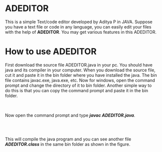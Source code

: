 # ADEDITOR
This is a simple Text/code editor developed by Aditya P in JAVA. Suppose you have a text file or code in any language, you can easily edit your files with the help of **ADEDITOR**. You may get various features in this ADEDITOR.

# How to use ADEDITOR
First download the source file ADEDITOR.java in your pc. You should have java and its compiler in your computer. When you download the source file, cut it and paste it in the bin folder where you have installed the java. The bin file contains javac.exe, java.exe, etc. Now for windows, open the command prompt and change the directory of it to bin folder. Another simple way to do this is that you can copy the command prompt and paste it in the bin folder. 

<br/><br/>Now open the command prompt and type ***javac ADEDITOR.java***.

<img src="">

<br/><br/>This will compile the java program and you can see another file ***ADEDITOR.class*** in the same bin folder as shown in the figure.
